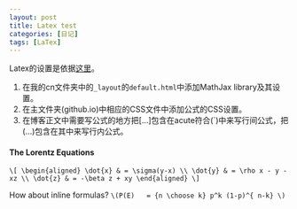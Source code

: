 ```yaml
---
layout: post
title: Latex test 
categories: [日记]
tags: [LaTex]
---
```

Latex的设置是依据[这里](http://rangerway.com/way/2013/10/05/latex-note-and-jekyll/)。

1. 在我的cn文件夹中的`_layout`的`default.html`中添加MathJax library及其设置。
2. 在主文件夹(github.io)中相应的CSS文件中添加公式的CSS设置。
3. 在博客正文中需要写公式的地方把\[...\]包含在acute符合(`)中来写行间公式，把\(...\)包含在其中来写行内公式。

#### The Lorentz Equations

`\[
\begin{aligned}
\dot{x} & = \sigma(y-x) \\
\dot{y} & = \rho x - y - xz \\
\dot{z} & = -\beta z + xy
\end{aligned}
\]`

How about inline formulas? `\(P(E)   = {n \choose k} p^k (1-p)^{ n-k} \)`